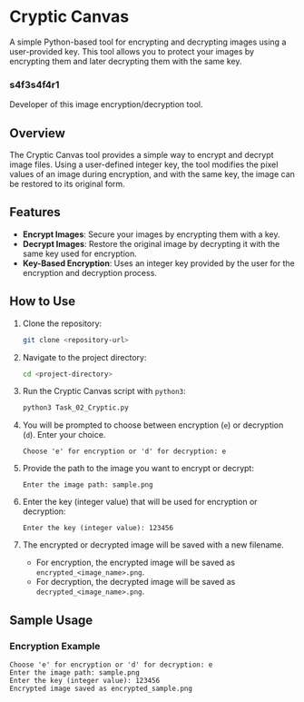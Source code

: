 
# Cryptic Canvas

A simple Python-based tool for encrypting and decrypting images using a user-provided key. This tool allows you to protect your images by encrypting them and later decrypting them with the same key.

### s4f3s4f4r1 
Developer of this image encryption/decryption tool.
## Overview

The Cryptic Canvas tool provides a simple way to encrypt and decrypt image files. Using a user-defined integer key, the tool modifies the pixel values of an image during encryption, and with the same key, the image can be restored to its original form.

## Features

- **Encrypt Images**: Secure your images by encrypting them with a key.
- **Decrypt Images**: Restore the original image by decrypting it with the same key used for encryption.
- **Key-Based Encryption**: Uses an integer key provided by the user for the encryption and decryption process.

## How to Use

1. Clone the repository:

    ```bash
    git clone <repository-url>
    ```

2. Navigate to the project directory:

    ```bash
    cd <project-directory>
    ```

3. Run the Cryptic Canvas script with `python3`:

    ```bash
    python3 Task_02_Cryptic.py
    ```

4. You will be prompted to choose between encryption (`e`) or decryption (`d`). Enter your choice.

    ```plaintext
    Choose 'e' for encryption or 'd' for decryption: e
    ```

5. Provide the path to the image you want to encrypt or decrypt:

    ```plaintext
    Enter the image path: sample.png
    ```

6. Enter the key (integer value) that will be used for encryption or decryption:

    ```plaintext
    Enter the key (integer value): 123456
    ```

7. The encrypted or decrypted image will be saved with a new filename.

    - For encryption, the encrypted image will be saved as `encrypted_<image_name>.png`.
    - For decryption, the decrypted image will be saved as `decrypted_<image_name>.png`.

## Sample Usage

### Encryption Example

```plaintext
Choose 'e' for encryption or 'd' for decryption: e
Enter the image path: sample.png
Enter the key (integer value): 123456
Encrypted image saved as encrypted_sample.png
